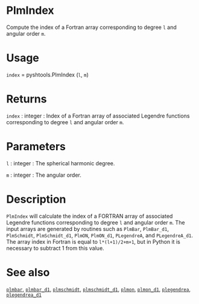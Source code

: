 # PlmIndex

Compute the index of a Fortran array corresponding to degree `l` and angular order `m`.

# Usage

`index` = pyshtools.PlmIndex (`l`, `m`)

# Returns

`index` : integer
:   Index of a Fortran array of associated Legendre functions corresponding to degree `l` and angular order `m`.

# Parameters

`l` : integer
:   The spherical harmonic degree.
	
`m` : integer
:   The angular order.

# Description

`PlmIndex` will calculate the index of a FORTRAN array of associated Legendre functions corresponding to degree `l` and angular order `m`. The input arrays are generated by routines such as `PlmBar`, `PlmBar_d1`, `PlmSchmidt`, `PlmSchmidt_d1`, `PlmON`, `PlmON_d1`, `PLegendreA`, and `PLegendreA_d1`. The array index in Fortran is equal to `l*(l+1)/2+m+1`, but in Python it is necessary to subtract 1 from this value.

# See also

[`plmbar`](plmbar.html), [`plmbar_d1`](plmbar_d1.html), [`plmschmidt`](plmschmidt.html), [`plmschmidt_d1`](plmschmidt_d1.html), [`plmon`](plmon.html), [`plmon_d1`](plmon_d1.html), [`plegendrea`](plegendrea.html), [`plegendrea_d1`](plegendrea_d1.html)
